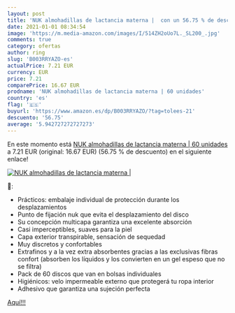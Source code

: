 ```yaml
---
layout: post
title: 'NUK almohadillas de lactancia materna |  con un 56.75 % de descuento'
date: 2021-01-01 08:34:54
image: 'https://m.media-amazon.com/images/I/514ZH2oUo7L._SL200_.jpg'
comments: true
category: ofertas
author: ring
slug: 'B003RRYAZO-es'
actualPrice: 7.21 EUR
currency: EUR
price: 7.21
comparePrice: 16.67 EUR
prodname: 'NUK almohadillas de lactancia materna | 60 unidades'
country: 'es'
flag: '🇪🇸'
buyurl: 'https://www.amazon.es/dp/B003RRYAZO/?tag=tolees-21'
descuento: '56.75'
average: '5.942727272727273'
---
```


En este momento está [NUK almohadillas de lactancia materna | 60 unidades](https://www.amazon.es/dp/B003RRYAZO/?tag=tolees-21) a 7.21 EUR (original: 16.67 EUR) (56.75 %  de descuento) en el siguiente enlace!

[![NUK almohadillas de lactancia materna | ](https://m.media-amazon.com/images/I/514ZH2oUo7L._SL200_.jpg)](https://www.amazon.es/dp/B003RRYAZO/?tag=tolees-21)

🔎:

- Prácticos: embalaje individual de protección durante los desplazamientos
- Punto de fijación nuk que evita el desplazamiento del disco
- Su concepción multicapa garantiza una excelente absorción
- Casi imperceptibles, suaves para la piel
- Capa exterior transpirable, sensación de sequedad
- Muy discretos y confortables
- Extrafinos y a la vez extra absorbentes gracias a las exclusivas fibras confort (absorben los líquidos y los convierten en un gel espeso que no se filtra)
- Pack de 60 discos que van en bolsas individuales
- Higiénicos: velo impermeable externo que protegerá tu ropa interior
- Adhesivo que garantiza una sujeción perfecta

[Aquí!!!](https://www.amazon.es/dp/B003RRYAZO/?tag=tolees-21)
